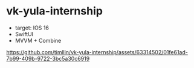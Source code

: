 # vk-yula-internship
- target: IOS 16
- SwiftUI
- MVVM + Combine



https://github.com/timllin/vk-yula-internship/assets/63314502/01fe61ad-7b99-409b-9722-3bc5a30c6919

